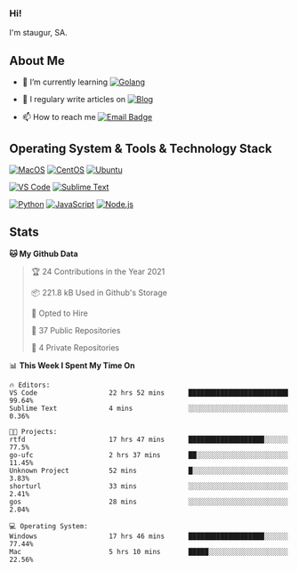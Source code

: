 ### Hi!

I'm staugur, SA.

## About Me

- 🌱 I’m currently learning [![Golang](https://img.shields.io/badge/-Go-7fd5ea?logo=go)](https:/golang.org/)

- 📝 I regulary write articles on [![Blog](https://img.shields.io/badge/-Blog-629ccd?style=for-the-badge&logo=python&logoColor=ffffff)](https://blog.saintic.com)

- 📫 How to reach me [![Email Badge](https://img.shields.io/badge/-email-c14438?style=for-the-badge&logo=Gmail&logoColor=ffffff)](mailto:me@tcw.im)

## Operating System & Tools & Technology Stack

[![MacOS](https://img.shields.io/badge/macOS-Catalina-292e33?style=flat-square&logo=apple&logoColor=ffffff)](https://www.apple.com/macos/catalina/)
[![CentOS](https://img.shields.io/badge/CentOS-7.0-292e33?style=flat-square&logo=CentOS&logoColor=)](https://www.centos.org/)
[![Ubuntu](https://img.shields.io/badge/Ubuntu-18-292e33?style=flat-square&logo=Ubuntu&logoColor=e95420)](https://www.ubuntu.com/)

[![VS Code](https://img.shields.io/badge/IDE-VSCode-292e33?style=flat-square&logo=Visual-studio-code)](https://code.visualstudio.com/)
[![Sublime Text](https://img.shields.io/badge/IDE-SublimeText-black?style=flat-square&logo=Sublime+Text)](https://www.sublimetext.com/)


[![Python](https://img.shields.io/badge/-Python-3776AB?style=flat-square&logo=python&logoColor=ffffff)](https://www.python.org/)
[![JavaScript](https://img.shields.io/badge/-JavaScript-%23F7DF1C?style=flat-square&logo=javascript&logoColor=000000&labelColor=%23F7DF1C&color=%23FFCE5A)](https://www.javascript.com/)
[![Node.js](https://img.shields.io/badge/-Node.js-00ADD8?style=flat-square&logo=node.js&logoColor=ffffff)](https://nodejs.org/)

## Stats

<!--START_SECTION:waka-->
**🐱 My Github Data** 

> 🏆 24 Contributions in the Year 2021
 > 
> 📦 221.8 kB Used in Github's Storage 
 > 
> 💼 Opted to Hire
 > 
> 📜 37 Public Repositories 
 > 
> 🔑 4 Private Repositories  
 > 
📊 **This Week I Spent My Time On** 

```text
🔥 Editors: 
VS Code                  22 hrs 52 mins      █████████████████████████   99.64% 
Sublime Text             4 mins              ░░░░░░░░░░░░░░░░░░░░░░░░░   0.36%

🐱‍💻 Projects: 
rtfd                     17 hrs 47 mins      ███████████████████░░░░░░   77.5% 
go-ufc                   2 hrs 37 mins       ██░░░░░░░░░░░░░░░░░░░░░░░   11.45% 
Unknown Project          52 mins             █░░░░░░░░░░░░░░░░░░░░░░░░   3.83% 
shorturl                 33 mins             ░░░░░░░░░░░░░░░░░░░░░░░░░   2.41% 
gos                      28 mins             ░░░░░░░░░░░░░░░░░░░░░░░░░   2.04%

💻 Operating System: 
Windows                  17 hrs 46 mins      ███████████████████░░░░░░   77.44% 
Mac                      5 hrs 10 mins       █████░░░░░░░░░░░░░░░░░░░░   22.56%

```


<!--END_SECTION:waka-->
